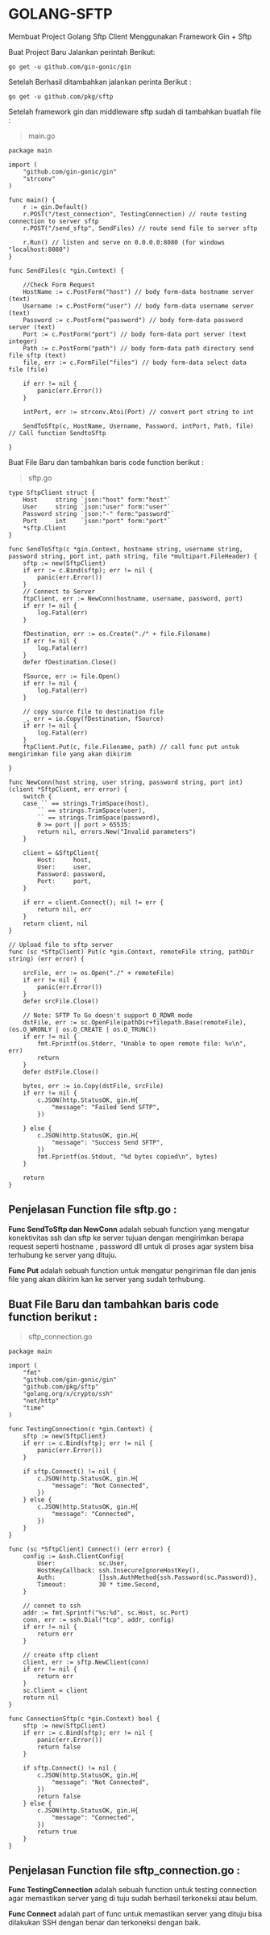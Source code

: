 # GOLANG-SFTP
Membuat Project Golang Sftp Client Menggunakan Framework Gin + Sftp

Buat Project Baru Jalankan perintah Berikut:
```
go get -u github.com/gin-gonic/gin
```
Setelah Berhasil ditambahkan jalankan perinta Berikut :

```
go get -u github.com/pkg/sftp
```
Setelah framework gin dan middleware sftp sudah di tambahkan buatlah file :
> main.go
```
package main

import (
	"github.com/gin-gonic/gin"
	"strconv"
)

func main() {
	r := gin.Default()
	r.POST("/test_connection", TestingConnection) // route testing connection to server sftp
	r.POST("/send_sftp", SendFiles) // route send file to server sftp

	r.Run() // listen and serve on 0.0.0.0:8080 (for windows "localhost:8080")
}

func SendFiles(c *gin.Context) {

	//Check Form Request
	HostName := c.PostForm("host") // body form-data hostname server (text)
	Username := c.PostForm("user") // body form-data username server (text)
	Password := c.PostForm("password") // body form-data password server (text)
	Port := c.PostForm("port") // body form-data port server (text integer)
	Path := c.PostForm("path") // body form-data path directory send file sftp (text)
	file, err := c.FormFile("files") // body form-data select data file (file)

	if err != nil {
		panic(err.Error())
	}

	intPort, err := strconv.Atoi(Port) // convert port string to int

	SendToSftp(c, HostName, Username, Password, intPort, Path, file) // Call function SendtoSftp

}
```
Buat File Baru dan tambahkan baris code function berikut :
> sftp.go
```
type SftpClient struct {
	Host     string `json:"host" form:"host"`
	User     string `json:"user" form:"user"`
	Password string `json:"-" form:"password"`
	Port     int    `json:"port" form:"port"`
	*sftp.Client
}

func SendToSftp(c *gin.Context, hostname string, username string, password string, port int, path string, file *multipart.FileHeader) {
	sftp := new(SftpClient)
	if err := c.Bind(sftp); err != nil {
		panic(err.Error())
	}
	// Connect to Server
	ftpClient, err := NewConn(hostname, username, password, port)
	if err != nil {
		log.Fatal(err)
	}

	fDestination, err := os.Create("./" + file.Filename)
	if err != nil {
		log.Fatal(err)
	}
	defer fDestination.Close()

	fSource, err := file.Open()
	if err != nil {
		log.Fatal(err)
	}

	// copy source file to destination file
	_, err = io.Copy(fDestination, fSource)
	if err != nil {
		log.Fatal(err)
	}
	ftpClient.Put(c, file.Filename, path) // call func put untuk mengirimkan file yang akan dikirim

}

func NewConn(host string, user string, password string, port int) (client *SftpClient, err error) {
	switch {
	case `` == strings.TrimSpace(host),
		`` == strings.TrimSpace(user),
		`` == strings.TrimSpace(password),
		0 >= port || port > 65535:
		return nil, errors.New("Invalid parameters")
	}

	client = &SftpClient{
		Host:     host,
		User:     user,
		Password: password,
		Port:     port,
	}

	if err = client.Connect(); nil != err {
		return nil, err
	}
	return client, nil
}

// Upload file to sftp server
func (sc *SftpClient) Put(c *gin.Context, remoteFile string, pathDir string) (err error) {

	srcFile, err := os.Open("./" + remoteFile)
	if err != nil {
		panic(err.Error())
	}
	defer srcFile.Close()

	// Note: SFTP To Go doesn't support O_RDWR mode
	dstFile, err := sc.OpenFile(pathDir+filepath.Base(remoteFile), (os.O_WRONLY | os.O_CREATE | os.O_TRUNC))
	if err != nil {
		fmt.Fprintf(os.Stderr, "Unable to open remote file: %v\n", err)
		return
	}
	defer dstFile.Close()

	bytes, err := io.Copy(dstFile, srcFile)
	if err != nil {
		c.JSON(http.StatusOK, gin.H{
			"message": "Failed Send SFTP",
		})

	} else {
		c.JSON(http.StatusOK, gin.H{
			"message": "Success Send SFTP",
		})
		fmt.Fprintf(os.Stdout, "%d bytes copied\n", bytes)
	}

	return
}
```
## Penjelasan Function file sftp.go :
**Func SendToSftp dan NewConn** adalah sebuah function yang mengatur konektivitas ssh dan sftp ke server tujuan dengan mengirimkan berapa request seperti hostname , password dll untuk di proses agar system bisa terhubung ke server yang dituju.

**Func Put** adalah sebuah function untuk mengatur pengiriman file dan jenis file yang akan dikirim kan ke server yang sudah terhubung.

## Buat File Baru dan tambahkan baris code function berikut :
> sftp_connection.go
```
package main

import (
	"fmt"
	"github.com/gin-gonic/gin"
	"github.com/pkg/sftp"
	"golang.org/x/crypto/ssh"
	"net/http"
	"time"
)

func TestingConnection(c *gin.Context) {
	sftp := new(SftpClient)
	if err := c.Bind(sftp); err != nil {
		panic(err.Error())
	}

	if sftp.Connect() != nil {
		c.JSON(http.StatusOK, gin.H{
			"message": "Not Connected",
		})
	} else {
		c.JSON(http.StatusOK, gin.H{
			"message": "Connected",
		})
	}
}

func (sc *SftpClient) Connect() (err error) {
	config := &ssh.ClientConfig{
		User:            sc.User,
		HostKeyCallback: ssh.InsecureIgnoreHostKey(),
		Auth:            []ssh.AuthMethod{ssh.Password(sc.Password)},
		Timeout:         30 * time.Second,
	}

	// connet to ssh
	addr := fmt.Sprintf("%s:%d", sc.Host, sc.Port)
	conn, err := ssh.Dial("tcp", addr, config)
	if err != nil {
		return err
	}

	// create sftp client
	client, err := sftp.NewClient(conn)
	if err != nil {
		return err
	}
	sc.Client = client
	return nil
}

func ConnectionSftp(c *gin.Context) bool {
	sftp := new(SftpClient)
	if err := c.Bind(sftp); err != nil {
		panic(err.Error())
		return false
	}

	if sftp.Connect() != nil {
		c.JSON(http.StatusOK, gin.H{
			"message": "Not Connected",
		})
		return false
	} else {
		c.JSON(http.StatusOK, gin.H{
			"message": "Connected",
		})
		return true
	}
}
```
## Penjelasan Function file sftp_connection.go :
**Func TestingConnection** adalah sebuah function untuk testing connection agar memastikan server yang di tuju sudah berhasil terkoneksi atau belum.

**Func Connect** adalah part of func untuk memastikan server yang dituju bisa dilakukan SSH dengan benar dan terkoneksi dengan baik.
